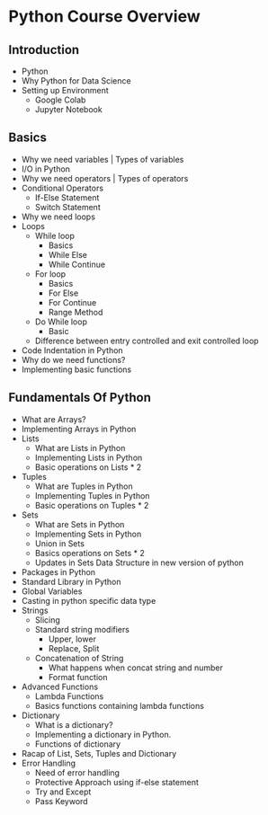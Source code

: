 # Python Course Overview

## Introduction

* Python
* Why Python for Data Science
* Setting up Environment
  * Google Colab
  * Jupyter Notebook

## Basics

* Why we need variables | Types of variables
* I/O in Python
* Why we need operators | Types of operators
* Conditional Operators
  * If-Else Statement
  * Switch Statement
* Why we need loops
* Loops
  * While loop
    * Basics
    * While Else
    * While Continue
  * For loop
    * Basics
    * For Else
    * For Continue
    * Range Method
  * Do While loop
    * Basic
  * Difference between entry controlled and exit controlled loop
* Code Indentation in Python
* Why do we need functions?
* Implementing basic functions

## Fundamentals Of Python

* What are Arrays?
* Implementing Arrays in Python
* Lists
  * What are Lists in Python
  * Implementing Lists in Python
  * Basic operations on Lists * 2
* Tuples
  * What are Tuples in Python
  * Implementing Tuples in Python
  * Basic operations on Tuples * 2
* Sets
  * What are Sets in Python
  * Implementing Sets in Python
  * Union in Sets
  * Basics operations on Sets * 2
  * Updates in Sets Data Structure in new version of python
* Packages in Python
* Standard Library in Python
* Global Variables
* Casting in python specific data type
* Strings
  * Slicing
  * Standard string modifiers
    * Upper, lower
    * Replace, Split
  * Concatenation of String
    * What happens when concat string and number
    * Format function
* Advanced Functions
  * Lambda Functions
  * Basics functions containing lambda functions
* Dictionary
  * What is a dictionary?
  * Implementing a dictionary in Python.
  * Functions of dictionary
* Racap of List, Sets, Tuples and Dictionary
* Error Handling
  * Need of error handling
  * Protective Approach using if-else statement
  * Try and Except
  * Pass Keyword
